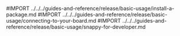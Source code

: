 #IMPORT ../../../guides-and-reference/release/basic-usage/install-a-package.md
#IMPORT ../../../guides-and-reference/release/basic-usage/connecting-to-your-board.md
#IMPORT ../../../guides-and-reference/release/basic-usage/snappy-for-developer.md
